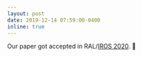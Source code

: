 ```yaml
---
layout: post
date: 2019-12-14 07:59:00-0400
inline: true
---
```

<!-- A simple inline announcement with Markdown emoji! :sparkles: :smile: -->
Our paper got accepted in RAL/[IROS 2020](https://www.iros2020.org/). :tada: